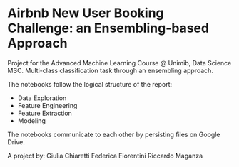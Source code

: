 # Airbnb New User Booking Challenge: an Ensembling-based Approach

Project for the Advanced Machine Learning Course @ Unimib, Data Science MSC.
Multi-class classification task through an ensembling approach.

The notebooks follow the logical structure of the report:

- Data Exploration
- Feature Engineering
- Feature Extraction
- Modeling

The notebooks communicate to each other by persisting files on Google Drive.

A project by:
Giulia Chiaretti
Federica Fiorentini
Riccardo Maganza
